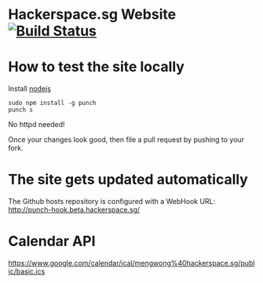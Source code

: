 # Hackerspace.sg Website [![Build Status](https://travis-ci.org/notthetup/hackerspace.sg.png)](https://travis-ci.org/notthetup/hackerspace.sg)

# How to test the site locally

Install [nodejs](http://nodejs.org/)

	sudo npm install -g punch
	punch s

No httpd needed!

Once your changes look good, then file a pull request by pushing to your fork.

# The site gets updated automatically

The Github hosts repository is configured with a WebHook URL: http://punch-hook.beta.hackerspace.sg/

# Calendar API

<https://www.google.com/calendar/ical/mengwong%40hackerspace.sg/public/basic.ics>
